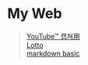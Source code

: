 # My Web

> [YouTube™ 캡쳐用](https://hc-bang.github.io/MyWeb/capture.html)  
> [Lotto](https://hc-bang.github.io/MyWeb/Lotto/lotto.htm)  
> [markdown basic]([https://hc-bang.github.io/MyWeb/Lotto/lotto.htm](https://hc-bang.github.io/MyWeb/markdown%02dbasic.md))  

